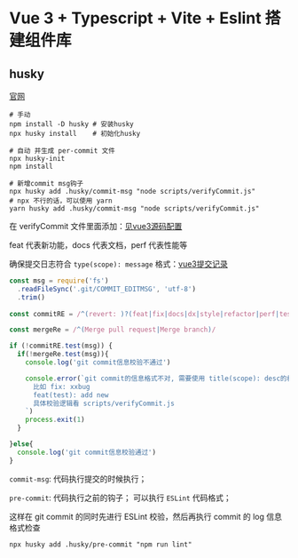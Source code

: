 # Vue 3 + Typescript + Vite + Eslint 搭建组件库


## husky

[官网](https://typicode.github.io/husky/#/?id=features)

```shell
# 手动
npm install -D husky # 安装husky
npx husky install    # 初始化husky

# 自动 并生成 per-commit 文件
npx husky-init
npm install

# 新增commit msg钩子
npx husky add .husky/commit-msg "node scripts/verifyCommit.js" 
# npx 不行的话，可以使用 yarn
yarn husky add .husky/commit-msg "node scripts/verifyCommit.js" 
```

在 verifyCommit 文件里面添加：[见vue3源码配置](https://github.com/vuejs/vue-next/blob/master/scripts/verifyCommit.js)

feat 代表新功能，docs 代表文档，perf 代表性能等

确保提交日志符合 `type(scope): message` 格式：[vue3提交记录](https://github.com/vuejs/vue-next/commits/master)

```js
const msg = require('fs')
  .readFileSync('.git/COMMIT_EDITMSG', 'utf-8')
  .trim()
  
const commitRE = /^(revert: )?(feat|fix|docs|dx|style|refactor|perf|test|workflow|build|ci|chore|types|wip|release)(\(.+\))?: .{1,50}/

const mergeRe = /^(Merge pull request|Merge branch)/

if (!commitRE.test(msg)) {
  if(!mergeRe.test(msg)){
    console.log('git commit信息校验不通过')

    console.error(`git commit的信息格式不对, 需要使用 title(scope): desc的格式
      比如 fix: xxbug
      feat(test): add new 
      具体校验逻辑看 scripts/verifyCommit.js
    `)
    process.exit(1)
  }

}else{
  console.log('git commit信息校验通过')
}
```

`commit-msg`: 代码执行提交的时候执行；

`pre-commit`: 代码执行之前的钩子； 可以执行 `ESLint` 代码格式；

这样在 git commit 的同时先进行 ESLint 校验，然后再执行 commit 的 log 信息格式检查

```shell
npx husky add .husky/pre-commit "npm run lint"
```